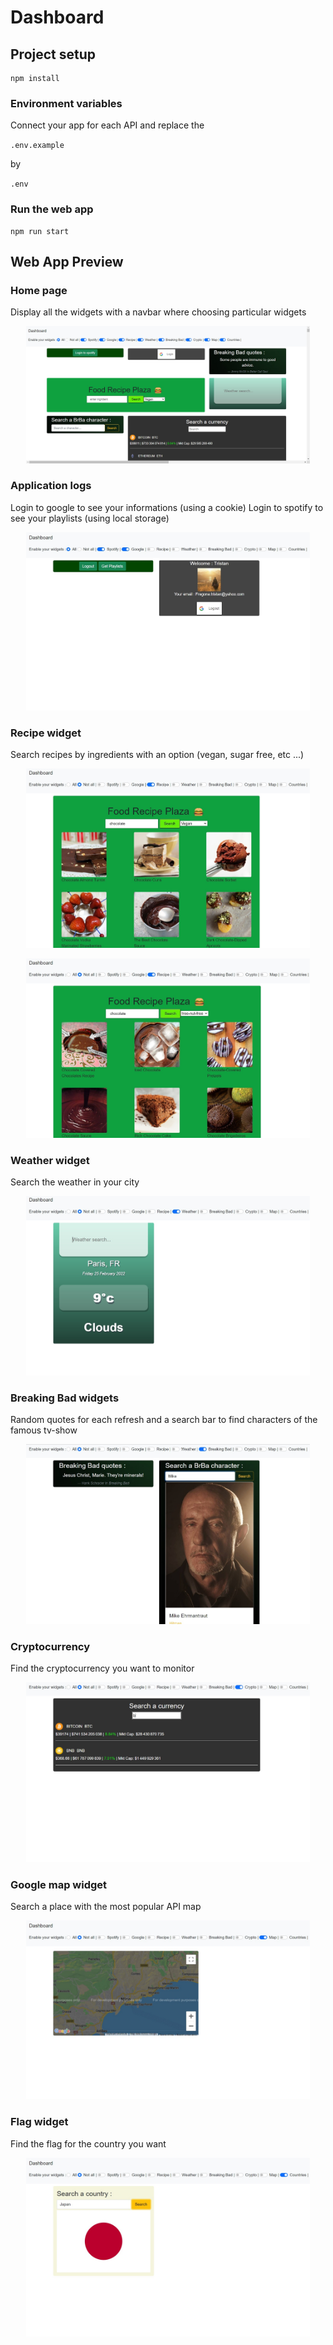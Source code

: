 # Dashboard

## Project setup

```
npm install
```

### Environment variables

Connect your app for each API and replace the

`.env.example`

by

`.env`

### Run the web app

```
npm run start
```

## Web App Preview

### Home page

Display all the widgets with a navbar where choosing particular widgets

<p align="center">
  <img src=".github/dash1.jpg" width="90%;" />
</p>

### Application logs

Login to google to see your informations (using a cookie)
Login to spotify to see your playlists (using local storage)

<p align="center">
  <img src=".github/dash2.jpg" width="90%;" />
</p>

### Recipe widget

Search recipes by ingredients with an option (vegan, sugar free, etc ...)

<p align="center">
  <img src=".github/dash3.jpg" width="90%;" />
</p>

<p align="center">
  <img src=".github/dash3.5.jpg" width="90%;" />
</p>

### Weather widget

Search the weather in your city

<p align="center">
  <img src=".github/dash4.jpg" width="90%;" />
</p>

### Breaking Bad widgets

Random quotes for each refresh and a search bar to find characters of the famous tv-show

<p align="center">
  <img src=".github/dash5.jpg" width="90%;" />
</p>

### Cryptocurrency

Find the cryptocurrency you want to monitor

<p align="center">
  <img src=".github/dash6.jpg" width="90%;" />
</p>

### Google map widget

Search a place with the most popular API map

<p align="center">
  <img src=".github/dash7.jpg" width="90%;" />
</p>

### Flag widget

Find the flag for the country you want

<p align="center">
  <img src=".github/dash8.jpg" width="90%;" />
</p>
